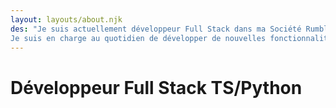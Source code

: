 ```yaml
---
layout: layouts/about.njk
des: "Je suis actuellement développeur Full Stack dans ma Société Rumble Studio.
Je suis en charge au quotidien de développer de nouvelles fonctionnalités sur l'app Angular et sur l'Api Fast Api."
---
```


# Développeur Full Stack TS/Python
